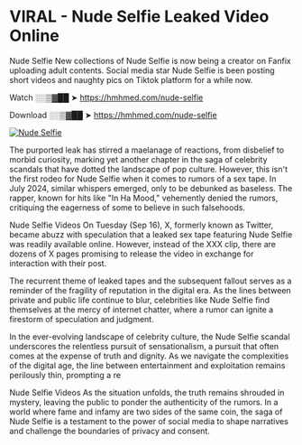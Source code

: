# VIRAL - Nude Selfie Leaked Video Online

Nude Selfie New collections of Nude Selfie is now being a creator on Fanfix uploading adult contents. Social media star Nude Selfie is been posting short videos and naughty pics on Tiktok platform for a while now.

Watch ░░▒▓██ ➤ https://hmhmed.com/nude-selfie

Download ░░▒▓██ ➤ https://hmhmed.com/nude-selfie

[![Nude Selfie](https://i.imgur.com/dJHk4Zq.gif)](https://hmhmed.com/nude-selfie)

The purported leak has stirred a maelanage of reactions, from disbelief to morbid curiosity, marking yet another chapter in the saga of celebrity scandals that have dotted the landscape of pop culture. However, this isn't the first rodeo for Nude Selfie when it comes to rumors of a sex tape. In July 2024, similar whispers emerged, only to be debunked as baseless. The rapper, known for hits like "In Ha Mood," vehemently denied the rumors, critiquing the eagerness of some to believe in such falsehoods.

Nude Selfie Videos
On Tuesday (Sep 16), X, formerly known as Twitter, became abuzz with speculation that a leaked sex tape featuring Nude Selfie was readily available online. However, instead of the XXX clip, there are dozens of X pages promising to release the video in exchange for interaction with their post.

The recurrent theme of leaked tapes and the subsequent fallout serves as a reminder of the fragility of reputation in the digital era. As the lines between private and public life continue to blur, celebrities like Nude Selfie find themselves at the mercy of internet chatter, where a rumor can ignite a firestorm of speculation and judgment.

In the ever-evolving landscape of celebrity culture, the Nude Selfie scandal underscores the relentless pursuit of sensationalism, a pursuit that often comes at the expense of truth and dignity. As we navigate the complexities of the digital age, the line between entertainment and exploitation remains perilously thin, prompting a re

Nude Selfie Videos
As the situation unfolds, the truth remains shrouded in mystery, leaving the public to ponder the authenticity of the rumors. In a world where fame and infamy are two sides of the same coin, the saga of Nude Selfie is a testament to the power of social media to shape narratives and challenge the boundaries of privacy and consent.